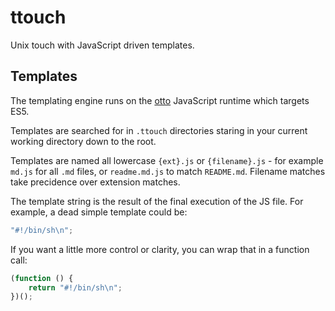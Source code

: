 # ttouch

Unix touch with JavaScript driven templates.

## Templates

The templating engine runs on the [otto](https://github.com/robertkrimen/otto) JavaScript runtime which targets ES5.

Templates are searched for in `.ttouch` directories staring in your current
working directory down to the root. 

Templates are named all lowercase `{ext}.js` or `{filename}.js` - for example `md.js` for all `.md` files, or `readme.md.js` to match `README.md`. Filename matches take precidence over extension matches.

The template string is the result of the final execution of the JS file. For example, a dead simple template could be:

```js
"#!/bin/sh\n";
```

If you want a little more control or clarity, you can wrap that in a function call:

```js
(function () {
	return "#!/bin/sh\n";
})();
```
